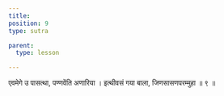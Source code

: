 ```yaml
---
title: 
position: 9
type: sutra

parent:
  type: lesson

---
```


एवमेगे उ पासत्था, पण्णवेंति अणारिया । 
इत्थीवसं गया बाला, जिणसासणपरम्मुहा ॥ ९ ॥
